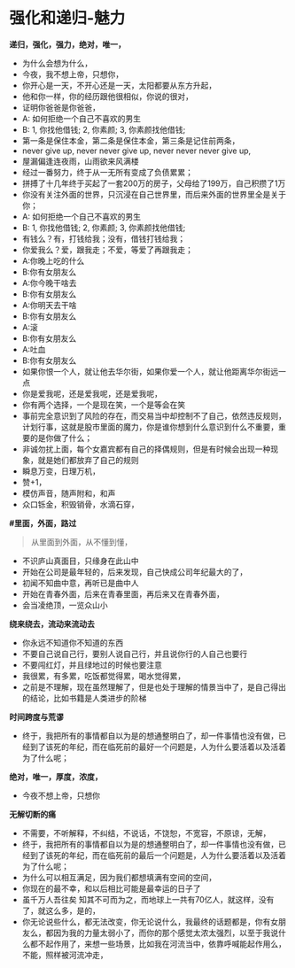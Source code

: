 # 强化和递归-魅力



**递归，强化，强力，绝对，唯一，**

* 为什么会想为什么，
* 今夜，我不想上帝，只想你，
* 你开心是一天，不开心还是一天，太阳都要从东方升起，
* 他和你一样，你的经历跟他很相似，你说的很对，
* 证明你爸爸是你爸爸，
* A: 如何拒绝一个自己不喜欢的男生
* B: 1, 你找他借钱;  2, 你素颜;  3, 你素颜找他借钱;
* 第一条是保住本金，第二条是保住本金，第三条是记住前两条，
* never give up, never never give up, never never never give up,
* 屋漏偏逢连夜雨，山雨欲来风满楼
* 经过一番努力，终于从一无所有变成了负债累累；
* 拼搏了十几年终于买起了一套200万的房子，父母给了199万，自己积攒了1万
* 你没有关注外面的世界，只沉浸在自己世界里，而后来外面的世界里全是关于你；
* A: 如何拒绝一个自己不喜欢的男生
* B: 1, 你找他借钱;  2, 你素颜;  3, 你素颜找他借钱;
* 有钱么？有，打钱给我；没有，借钱打钱给我；
* 你爱我么？爱，跟我走；不爱，等爱了再跟我走；
* A:你晚上吃的什么
* B:你有女朋友么
* A:你今晚干啥去
* B:你有女朋友么
* A:你明天去干啥
* B:你有女朋友么
* A:滚
* B:你有女朋友么
* A:吐血
* B:你有女朋友么
* 如果你恨一个人，就让他去华尔街，如果你爱一个人，就让他距离华尔街远一点
* 你是爱我呢，还是爱我呢，还是爱我呢，
* 你有两个选择，一个是现在笑，一个是等会在笑
* 事前完全意识到了风险的存在，而交易当中却控制不了自己，依然违反规则，计划行事，这就是股市里面的魔力，你是谁你想到什么意识到什么不重要，重要的是你做了什么；
* 非诚勿扰上面，每个女嘉宾都有自己的择偶规则，但是有时候会出现一种现象，就是她们都放弃了自己的规则
* 瞬息万变，日理万机，
* 赞+1，
* 模仿声音，随声附和，和声
* 众口铄金，积毁销骨，水滴石穿，

**\#里面，外面，路过**

> 从里面到外面，从不懂到懂，

* 不识庐山真面目，只缘身在此山中
* 开始在公司是最年轻的，后来发现，自己快成公司年纪最大的了，
* 初闻不知曲中意，再听已是曲中人
* 开始在青春外面，后来在青春里面，再后来又在青春外面，
* 会当凌绝顶，一览众山小

**绕来绕去，流动来流动去**

* 你永远不知道你不知道的东西
* 不要自己说自己行，要别人说自己行，并且说你行的人自己也要行
* 不要闯红灯，并且绿地过的时候也要注意
* 我很累，有多累，吃饭都觉得累，喝水觉得累，
* 之前是不理解，现在虽然理解了，但是也处于理解的情景当中了，是自己得出的结论，比如书籍是人类进步的阶梯

**时间跨度与荒谬**

* 终于，我把所有的事情都自以为是的想通整明白了，却一件事情也没有做，已经到了该死的年纪，而在临死前的最好一个问题是，人为什么要活着以及活着为了什么呢；

**绝对，唯一，厚度，浓度，**

* 今夜不想上帝，只想你

**无解切断的痛**

* 不需要，不听解释，不纠结，不说话，不饶恕，不宽容，不原谅，无解，
* 终于，我把所有的事情都自以为是的想通整明白了，却一件事情也没有做，已经到了该死的年纪，而在临死前的最后一个问题是，人为什么要活着以及活着为了什么呢；
* 为什么可以相互满足，因为我们都想填满有空间的空间，
* 你现在的最不幸，和以后相比可能是最幸运的日子了
* 虽千万人吾往矣 知其不可而为之，而地球上一共有70亿人，就这样，没有了，就这么多，是的，
* 你无论说些什么，都无法改变，你无论说什么，我最终的话题都是，你有女朋友么，都因为我的力量太弱小了，而你的那个感觉太浓太强烈，以至于我说什么都不起作用了，来想一些场景，比如我在河流当中，依靠呼喊能起作用么，不能，照样被河流冲走，

